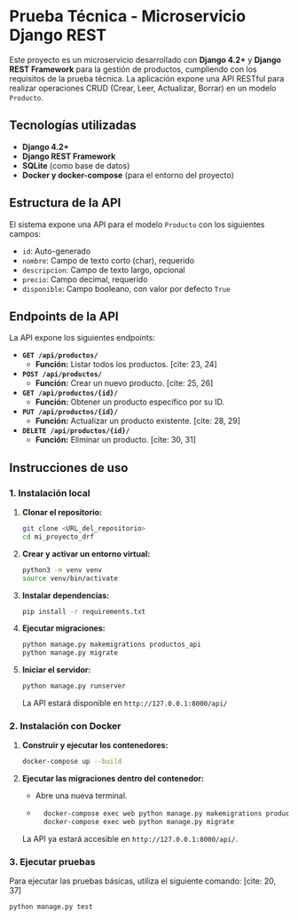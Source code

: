 # Prueba Técnica - Microservicio Django REST

Este proyecto es un microservicio desarrollado con **Django 4.2+** y **Django REST Framework** para la gestión de productos, cumpliendo con los requisitos de la prueba técnica. La aplicación expone una API RESTful para realizar operaciones CRUD (Crear, Leer, Actualizar, Borrar) en un modelo `Producto`.

## Tecnologías utilizadas

* **Django 4.2+** 
* **Django REST Framework** 
* **SQLite** (como base de datos) 
* **Docker y docker-compose** (para el entorno del proyecto) 

## Estructura de la API

El sistema expone una API para el modelo `Producto` con los siguientes campos:

* `id`: Auto-generado 
* `nombre`: Campo de texto corto (char), requerido 
* `descripcion`: Campo de texto largo, opcional 
* `precio`: Campo decimal, requerido 
* `disponible`: Campo booleano, con valor por defecto `True` 

## Endpoints de la API

La API expone los siguientes endpoints:

* **`GET /api/productos/`**
    * **Función:** Listar todos los productos. [cite: 23, 24]
* **`POST /api/productos/`**
    * **Función:** Crear un nuevo producto. [cite: 25, 26]
* **`GET /api/productos/{id}/`**
    * **Función:** Obtener un producto específico por su ID. 
* **`PUT /api/productos/{id}/`**
    * **Función:** Actualizar un producto existente. [cite: 28, 29]
* **`DELETE /api/productos/{id}/`**
    * **Función:** Eliminar un producto. [cite: 30, 31]

## Instrucciones de uso

### 1. Instalación local

1.  **Clonar el repositorio:**
    ```bash
    git clone <URL_del_repositorio>
    cd mi_proyecto_drf
    ```

2.  **Crear y activar un entorno virtual:**
    ```bash
    python3 -m venv venv
    source venv/bin/activate
    ```

3.  **Instalar dependencias:**
    ```bash
    pip install -r requirements.txt
    ```

4.  **Ejecutar migraciones:** 
    ```bash
    python manage.py makemigrations productos_api
    python manage.py migrate
    ```

5.  **Iniciar el servidor:** 
    ```bash
    python manage.py runserver
    ```
    La API estará disponible en `http://127.0.0.1:8000/api/`

### 2. Instalación con Docker

1.  **Construir y ejecutar los contenedores:** 
    ```bash
    docker-compose up --build
    ```

2.  **Ejecutar las migraciones dentro del contenedor:**
    * Abre una nueva terminal.
    * ```bash
        docker-compose exec web python manage.py makemigrations productos_api
        docker-compose exec web python manage.py migrate
        ```
    La API ya estará accesible en `http://127.0.0.1:8000/api/`.

### 3. Ejecutar pruebas

Para ejecutar las pruebas básicas, utiliza el siguiente comando: [cite: 20, 37]

```bash
python manage.py test